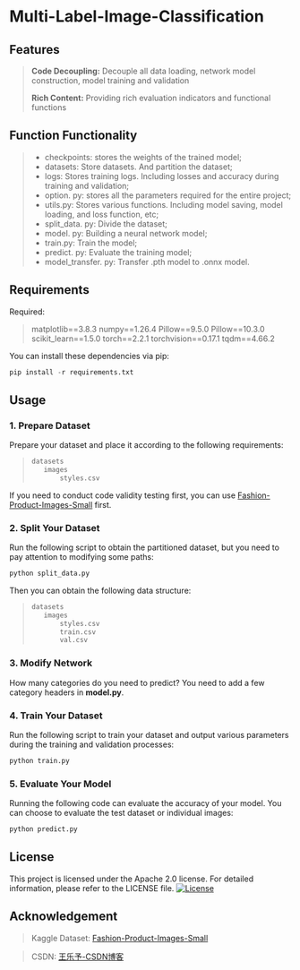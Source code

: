 # Multi-Label-Image-Classification
## Features

> **Code Decoupling:** Decouple all data loading, network model construction, model training and validation
>
> **Rich Content:** Providing rich evaluation indicators and functional functions

## Function Functionality

> - checkpoints: stores the weights of the trained model;
> - datasets: Store datasets. And partition the dataset;
> - logs: Stores training logs. Including losses and accuracy during training and validation;
> - option. py: stores all the parameters required for the entire project;
> - utils.py: Stores various functions. Including model saving, model loading, and loss function, etc;
> - split_data. py: Divide the dataset;
> - model. py: Building a neural network model;
> - train.py: Train the model;
> - predict. py: Evaluate the training model;
> - model_transfer. py: Transfer .pth model to .onnx model.

## Requirements

Required:



> matplotlib==3.8.3
> numpy==1.26.4
> Pillow==9.5.0
> Pillow==10.3.0
> scikit_learn==1.5.0
> torch==2.2.1
> torchvision==0.17.1
> tqdm==4.66.2



You can install these dependencies via pip:

```python
pip install -r requirements.txt
```

## Usage

### 1. Prepare Dataset

Prepare your dataset and place it according to the following requirements:

> ```python
> datasets
>    images
>        styles.csv
>    ```



If you need to conduct code validity testing first, you can use  [Fashion-Product-Images-Small](https://www.kaggle.com/datasets/paramaggarwal/fashion-product-images-small) first.

### 2. Split Your Dataset

Run the following script to obtain the partitioned dataset, but you need to pay attention to modifying some paths:

```python
python split_data.py
```

Then you can obtain the following data structure:

> ```python
> datasets
>    images
>        styles.csv
>        train.csv
>        val.csv
>  ```

### 3. Modify Network 

How many categories do you need to predict? You need to add a few category headers in **model.py**.

### 4. Train Your Dataset

Run the following script to train your dataset and output various parameters during the training and validation processes:



```python
python train.py
```

### 5. Evaluate Your Model

Running the following code can evaluate the accuracy of your model. You can choose to evaluate the test dataset or individual images:



```python
python predict.py
```

## License

This project is licensed under the Apache 2.0 license. For detailed information, please refer to the LICENSE file.
[![License](https://img.shields.io/badge/License-Apache%202.0-blue.svg)](https://opensource.org/licenses/Apache-2.0)

## Acknowledgement

> Kaggle Dataset: [Fashion-Product-Images-Small](https://www.kaggle.com/datasets/paramaggarwal/fashion-product-images-small)



> CSDN: [王乐予-CSDN博客](https://blog.csdn.net/qq_42856191?type=blog)
























